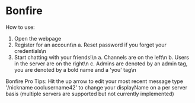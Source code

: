 # Bonfire

How to use:
1. Open the webpage
2. Register for an account\n
  a. Reset password if you forget your credentials\n
4. Start chatting with your friends!\n
  a. Channels are on the left\n
  b. Users in the server are on the right\n
  c. Admins are denoted by an admin tag, you are denoted by a bold name and a 'you' tag\n
 
 

Bonfire Pro Tips:
Hit the up arrow to edit your most recent message
type '/nickname coolusername42' to change your displayName on a per server basis (multiple servers are supported but not currently implemented)
